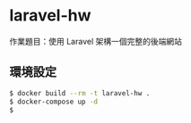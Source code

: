 # laravel-hw
作業題目：使用 Laravel 架構一個完整的後端網站

## 環境設定
``` bash
$ docker build --rm -t laravel-hw .
$ docker-compose up -d
$ 
```